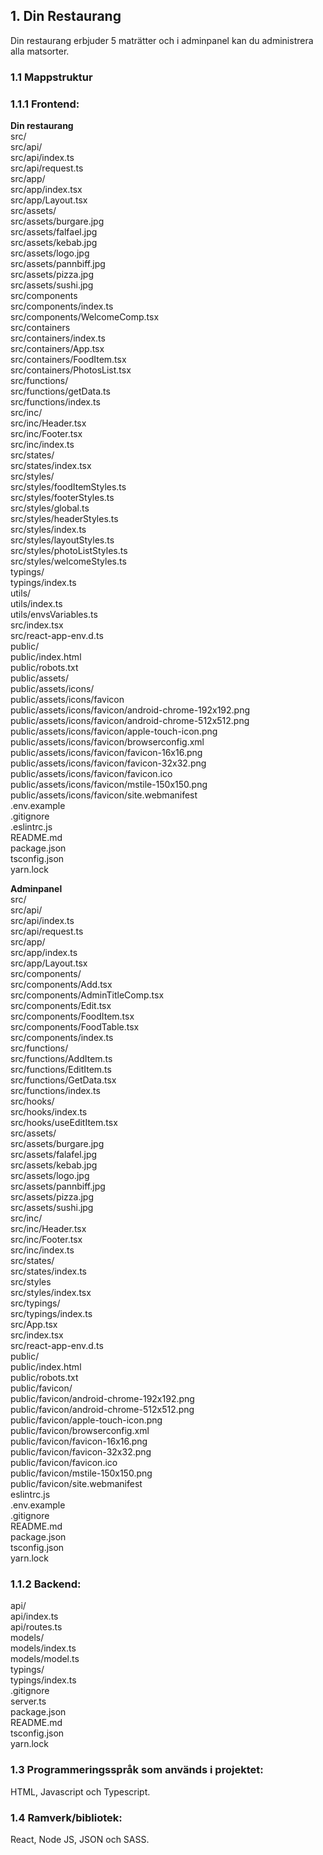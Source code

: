 ## 1. Din Restaurang

Din restaurang erbjuder 5 maträtter och i adminpanel kan du administrera alla matsorter. <br />

### 1.1 Mappstruktur

### 1.1.1 Frontend:

**Din restaurang** <br />
src/ <br />
src/api/ <br />
src/api/index.ts <br />
src/api/request.ts <br />
src/app/ <br />
src/app/index.tsx <br />
src/app/Layout.tsx <br />
src/assets/ <br />
src/assets/burgare.jpg <br />
src/assets/falfael.jpg <br />
src/assets/kebab.jpg <br />
src/assets/logo.jpg <br />
src/assets/pannbiff.jpg <br />
src/assets/pizza.jpg <br />
src/assets/sushi.jpg <br />
src/components <br />
src/components/index.ts <br />
src/components/WelcomeComp.tsx <br />
src/containers <br />
src/containers/index.ts <br />
src/containers/App.tsx <br />
src/containers/FoodItem.tsx <br />
src/containers/PhotosList.tsx <br />
src/functions/ <br />
src/functions/getData.ts <br />
src/functions/index.ts <br />
src/inc/ <br />
src/inc/Header.tsx <br />
src/inc/Footer.tsx <br />
src/inc/index.ts <br />
src/states/ <br />
src/states/index.tsx <br />
src/styles/ <br />
src/styles/foodItemStyles.ts <br />
src/styles/footerStyles.ts <br />
src/styles/global.ts <br />
src/styles/headerStyles.ts <br />
src/styles/index.ts <br />
src/styles/layoutStyles.ts <br />
src/styles/photoListStyles.ts <br />
src/styles/welcomeStyles.ts <br />
typings/ <br />
typings/index.ts <br />
utils/ <br />
utils/index.ts <br />
utils/envsVariables.ts <br />
src/index.tsx <br />
src/react-app-env.d.ts <br />
public/ <br />
public/index.html <br />
public/robots.txt <br />
public/assets/ <br />
public/assets/icons/ <br />
public/assets/icons/favicon <br />
public/assets/icons/favicon/android-chrome-192x192.png <br />
public/assets/icons/favicon/android-chrome-512x512.png <br />
public/assets/icons/favicon/apple-touch-icon.png <br />
public/assets/icons/favicon/browserconfig.xml <br />
public/assets/icons/favicon/favicon-16x16.png <br />
public/assets/icons/favicon/favicon-32x32.png <br />
public/assets/icons/favicon/favicon.ico <br />
public/assets/icons/favicon/mstile-150x150.png <br />
public/assets/icons/favicon/site.webmanifest <br />
.env.example <br />
.gitignore <br />
.eslintrc.js <br />
README.md <br />
package.json <br />
tsconfig.json <br />
yarn.lock <br />

**Adminpanel** <br />
src/ <br />
src/api/ <br />
src/api/index.ts <br />
src/api/request.ts <br />
src/app/ <br />
src/app/index.ts <br />
src/app/Layout.tsx <br />
src/components/ <br />
src/components/Add.tsx <br />
src/components/AdminTitleComp.tsx <br />
src/components/Edit.tsx <br />
src/components/FoodItem.tsx <br />
src/components/FoodTable.tsx <br />
src/components/index.ts <br />
src/functions/ <br />
src/functions/AddItem.ts <br />
src/functions/EditItem.ts <br />
src/functions/GetData.tsx <br />
src/functions/index.ts <br />
src/hooks/ <br />
src/hooks/index.ts <br />
src/hooks/useEditItem.tsx <br />
src/assets/ <br />
src/assets/burgare.jpg <br />
src/assets/falafel.jpg <br />
src/assets/kebab.jpg <br />
src/assets/logo.jpg <br />
src/assets/pannbiff.jpg <br />
src/assets/pizza.jpg <br />
src/assets/sushi.jpg <br />
src/inc/ <br />
src/inc/Header.tsx <br />
src/inc/Footer.tsx <br />
src/inc/index.ts <br />
src/states/ <br />
src/states/index.ts <br />
src/styles <br />
src/styles/index.tsx <br />
src/typings/ <br />
src/typings/index.ts <br />
src/App.tsx <br />
src/index.tsx <br />
src/react-app-env.d.ts <br />
public/ <br />
public/index.html <br />
public/robots.txt <br />
public/favicon/ <br />
public/favicon/android-chrome-192x192.png <br />
public/favicon/android-chrome-512x512.png <br />
public/favicon/apple-touch-icon.png <br />
public/favicon/browserconfig.xml <br />
public/favicon/favicon-16x16.png <br />
public/favicon/favicon-32x32.png <br />
public/favicon/favicon.ico <br />
public/favicon/mstile-150x150.png <br />
public/favicon/site.webmanifest <br />
eslintrc.js <br />
.env.example <br />
.gitignore <br />
README.md <br />
package.json <br />
tsconfig.json <br />
yarn.lock <br />

### 1.1.2 Backend:
api/ <br />
api/index.ts <br />
api/routes.ts <br />
models/ <br />
models/index.ts <br />
models/model.ts <br />
typings/ <br />
typings/index.ts <br />
.gitignore <br />
server.ts <br />
package.json <br />
README.md <br />
tsconfig.json <br />
yarn.lock <br />

### 1.3 Programmeringsspråk som används i projektet:

HTML, Javascript och Typescript. <br />

### 1.4 Ramverk/bibliotek:

React, Node JS, JSON och SASS. <br />
